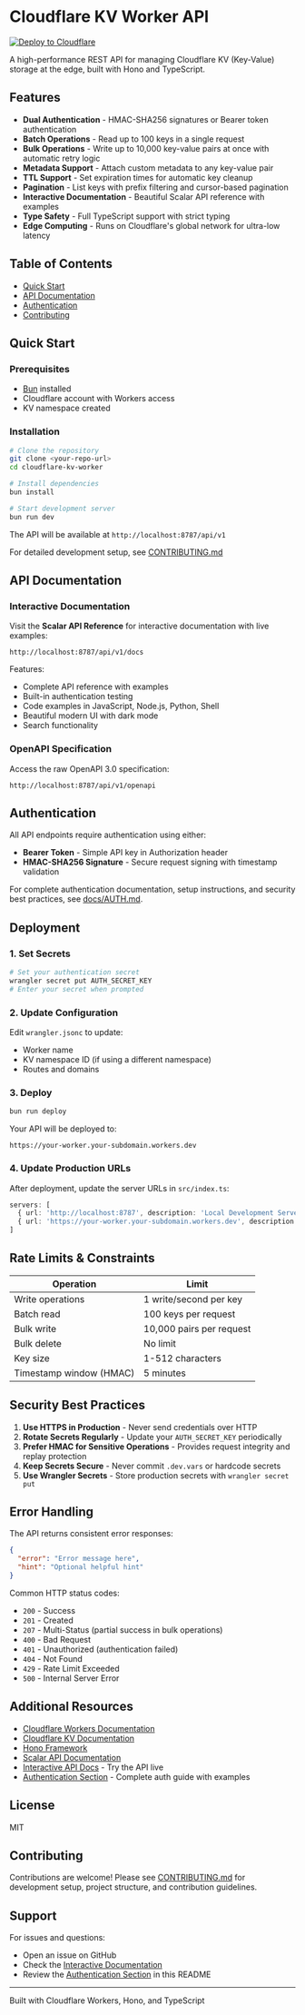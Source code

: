 # Cloudflare KV Worker API

[![Deploy to Cloudflare](https://deploy.workers.cloudflare.com/button)](https://dub.sh/L1aS7JO)

A high-performance REST API for managing Cloudflare KV (Key-Value) storage at the edge, built with Hono and TypeScript.

## Features

- **Dual Authentication** - HMAC-SHA256 signatures or Bearer token authentication
- **Batch Operations** - Read up to 100 keys in a single request
- **Bulk Operations** - Write up to 10,000 key-value pairs at once with automatic retry logic
- **Metadata Support** - Attach custom metadata to any key-value pair
- **TTL Support** - Set expiration times for automatic key cleanup
- **Pagination** - List keys with prefix filtering and cursor-based pagination
- **Interactive Documentation** - Beautiful Scalar API reference with examples
- **Type Safety** - Full TypeScript support with strict typing
- **Edge Computing** - Runs on Cloudflare's global network for ultra-low latency

## Table of Contents

- [Quick Start](#quick-start)
- [API Documentation](#api-documentation)
- [Authentication](#authentication)
- [Contributing](#contributing)

## Quick Start

### Prerequisites

- [Bun](https://bun.sh/) installed
- Cloudflare account with Workers access
- KV namespace created

### Installation

```bash
# Clone the repository
git clone <your-repo-url>
cd cloudflare-kv-worker

# Install dependencies
bun install

# Start development server
bun run dev
```

The API will be available at `http://localhost:8787/api/v1`

For detailed development setup, see [CONTRIBUTING.md](CONTRIBUTING.md)

## API Documentation

### Interactive Documentation

Visit the **Scalar API Reference** for interactive documentation with live examples:

```
http://localhost:8787/api/v1/docs
```

Features:
- Complete API reference with examples
- Built-in authentication testing
- Code examples in JavaScript, Node.js, Python, Shell
- Beautiful modern UI with dark mode
- Search functionality

### OpenAPI Specification

Access the raw OpenAPI 3.0 specification:

```
http://localhost:8787/api/v1/openapi
```

## Authentication

All API endpoints require authentication using either:
- **Bearer Token** - Simple API key in Authorization header
- **HMAC-SHA256 Signature** - Secure request signing with timestamp validation

For complete authentication documentation, setup instructions, and security best practices, see [docs/AUTH.md](docs/AUTH.md).

## Deployment

### 1. Set Secrets

```bash
# Set your authentication secret
wrangler secret put AUTH_SECRET_KEY
# Enter your secret when prompted
```

### 2. Update Configuration

Edit `wrangler.jsonc` to update:
- Worker name
- KV namespace ID (if using a different namespace)
- Routes and domains

### 3. Deploy

```bash
bun run deploy
```

Your API will be deployed to:
```
https://your-worker.your-subdomain.workers.dev
```

### 4. Update Production URLs

After deployment, update the server URLs in `src/index.ts`:

```typescript
servers: [
  { url: 'http://localhost:8787', description: 'Local Development Server' },
  { url: 'https://your-worker.your-subdomain.workers.dev', description: 'Production Server' },
]
```

## Rate Limits & Constraints

| Operation | Limit |
|-----------|-------|
| Write operations | 1 write/second per key |
| Batch read | 100 keys per request |
| Bulk write | 10,000 pairs per request |
| Bulk delete | No limit |
| Key size | 1-512 characters |
| Timestamp window (HMAC) | 5 minutes |

## Security Best Practices

1. **Use HTTPS in Production** - Never send credentials over HTTP
2. **Rotate Secrets Regularly** - Update your `AUTH_SECRET_KEY` periodically
3. **Prefer HMAC for Sensitive Operations** - Provides request integrity and replay protection
4. **Keep Secrets Secure** - Never commit `.dev.vars` or hardcode secrets
5. **Use Wrangler Secrets** - Store production secrets with `wrangler secret put`

## Error Handling

The API returns consistent error responses:

```json
{
  "error": "Error message here",
  "hint": "Optional helpful hint"
}
```

Common HTTP status codes:
- `200` - Success
- `201` - Created
- `207` - Multi-Status (partial success in bulk operations)
- `400` - Bad Request
- `401` - Unauthorized (authentication failed)
- `404` - Not Found
- `429` - Rate Limit Exceeded
- `500` - Internal Server Error

## Additional Resources

- [Cloudflare Workers Documentation](https://developers.cloudflare.com/workers/)
- [Cloudflare KV Documentation](https://developers.cloudflare.com/kv/)
- [Hono Framework](https://hono.dev/)
- [Scalar API Documentation](https://github.com/scalar/scalar)
- [Interactive API Docs](http://localhost:8787/api/v1/docs) - Try the API live
- [Authentication Section](#authentication) - Complete auth guide with examples

## License

MIT

## Contributing

Contributions are welcome! Please see [CONTRIBUTING.md](CONTRIBUTING.md) for development setup, project structure, and contribution guidelines.

## Support

For issues and questions:
- Open an issue on GitHub
- Check the [Interactive Documentation](http://localhost:8787/api/v1/docs)
- Review the [Authentication Section](#authentication) in this README

---

Built with Cloudflare Workers, Hono, and TypeScript
